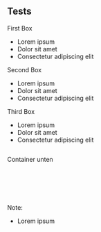 ## Tests

<div style="display: flex; flex-direction: column; margin-bottom: 2vh;">
<div class="container">
    <div class="column blue">
    <div class="header blue">First Box</div>
    <ul>
        <li>Lorem ipsum</li>
        <li>Dolor sit amet</li>
        <li>Consectetur adipiscing elit</li>
    </ul>
    </div>
    <div class="column purple">
    <div class="header purple">Second Box</div>
    <ul>
        <li>Lorem ipsum</li>
        <li>Dolor sit amet</li>
        <li>Consectetur adipiscing elit</li>
    </ul>
    </div>
    <div class="column orange">
    <div class="header orange">Third Box</div>
    <ul>
        <li>Lorem ipsum</li>
        <li>Dolor sit amet</li>
        <li>Consectetur adipiscing elit</li>
    </ul>
    </div>
</div>
<div class="bottom-container">
    <p>Container unten</p>
</div>
</div>

Note:

- Lorem ipsum
